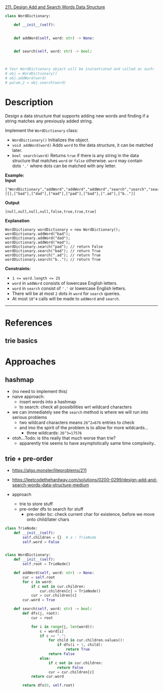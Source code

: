 [211. Design Add and Search Words Data Structure](https://leetcode.com/problems/design-add-and-search-words-data-structure/)

```python
class WordDictionary:

    def __init__(self):
        

    def addWord(self, word: str) -> None:
        

    def search(self, word: str) -> bool:
        


# Your WordDictionary object will be instantiated and called as such:
# obj = WordDictionary()
# obj.addWord(word)
# param_2 = obj.search(word)
```

# Description
Design a data structure that supports adding new words and finding if a string matches any previously added string.

Implement the `WordDictionary` class:
- `WordDictionary()` Initializes the object.
- `void addWord(word)` Adds `word` to the data structure, it can be matched later.
- `bool search(word)` Returns `true` if there is any string in the data structure that matches `word` or `false` otherwise. `word` may contain dots `'.'` where dots can be matched with any letter.

**Example:**  
**Input**  
```
["WordDictionary","addWord","addWord","addWord","search","search","search","search"]
[[],["bad"],["dad"],["mad"],["pad"],["bad"],[".ad"],["b.."]]
```
**Output**  
```
[null,null,null,null,false,true,true,true]
```
**Explanation**  
```
WordDictionary wordDictionary = new WordDictionary();
wordDictionary.addWord("bad");
wordDictionary.addWord("dad");
wordDictionary.addWord("mad");
wordDictionary.search("pad"); // return False
wordDictionary.search("bad"); // return True
wordDictionary.search(".ad"); // return True
wordDictionary.search("b.."); // return True
```

**Constraints:**
- `1 <= word.length <= 25`
- `word` in `addWord` consists of lowercase English letters.
- `word` in `search` consist of `'.'` or lowercase English letters.
- There will be at most `2` dots in `word` for `search` queries.
- At most `10^4` calls will be made to `addWord` and `search`.

---



# References

## trie basics



# Approaches


## hashmap
- (no need to implement this)
- naive approach:
	- insert words into a hashmap
	- to search: check all possibilities wrt wildcard characters
- we can immediately see the `search` method is where we will run into serious problems
	- two wildcard characters means `26^2=676` entries to check
	- and imo the spirit of the problem is to allow for more wildcards...
		- three wildcards: `26^3=17576`
- otoh...Todo: is tihs really that much worse than trie?
	- apparently trie seems to have asymptotically same time complexity..




## trie + pre-order

- https://algo.monster/liteproblems/211
- https://leetcodethehardway.com/solutions/0200-0299/design-add-and-search-words-data-structure-medium

- approach
	- trie to store stuff
	- pre-order dfs to search for stuff
		- pre-order bc: check current char for existence, before we move onto child/later chars


```python
class TrieNode:
    def __init__(self):
        self.children = {}  # a : TrieNode
        self.word = False


class WordDictionary:
    def __init__(self):
        self.root = TrieNode()

    def addWord(self, word: str) -> None:
        cur = self.root
        for c in word:
            if c not in cur.children:
                cur.children[c] = TrieNode()
            cur = cur.children[c]
        cur.word = True

    def search(self, word: str) -> bool:
        def dfs(j, root):
            cur = root

            for i in range(j, len(word)):
                c = word[i]
                if c == ".":
                    for child in cur.children.values():
                        if dfs(i + 1, child):
                            return True
                    return False
                else:
                    if c not in cur.children:
                        return False
                    cur = cur.children[c]
            return cur.word

        return dfs(0, self.root)

```
